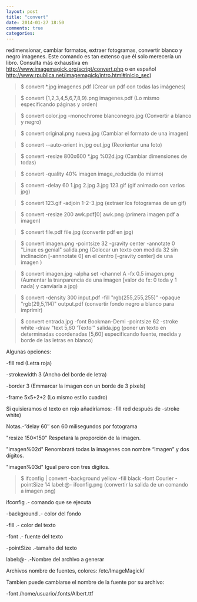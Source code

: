 ```yaml
---
layout: post
title: "convert"
date: 2014-01-27 18:50
comments: true
categories: 
---
```

redimensionar, cambiar formatos, extraer fotogramas, convertir blanco y negro imagenes. Este comando es tan extenso que él solo merecería un libro. Consulta más exhaustiva en http://www.imagemagick.org/script/convert.php o en español http://www.rpublica.net/imagemagick/intro.html#inicio_sec)

>$ convert *.jpg imagenes.pdf        (Crear un pdf con todas las imágenes)

>$ convert {1,2,3,4,5,6,7,8,9}.png imagenes.pdf (Lo mismo especificando páginas y orden)

>$ convert color.jpg -monochrome blanconegro.jpg (Convertir a blanco y negro)

>$ convert original.png nueva.jpg        (Cambiar el formato de una imagen)

>$ convert --auto-orient in.jpg out.jpg  (Reorientar una foto)

>$ convert -resize 800x600 *.jpg %02d.jpg (Cambiar dimensiones de todas)

>$ convert -quality 40% imagen image_reducida         (lo mismo)

>$ convert -delay 60 1.jpg 2.jpg 3.jpg 123.gif (gif animado con varios jpg)

>$ convert 123.gif -adjoin 1-2-3.jpg     (extraer los fotogramas de un gif)

>$ convert -resize 200 awk.pdf[0] awk.png (primera imagen pdf a imagen)

>$ convert file.pdf file.jpg  (convertir pdf en jpg)

>$ convert imagen.png -pointsize 32 -gravity center -annotate 0 "Linux es genial" salida.png (Colocar un texto con medida 32 sin inclinación [-annnotate 0] en el centro [-gravity center] de una imagen )

>$ convert imagen.jpg -alpha set -channel A -fx 0.5 imagen.png (Aumentar la tranparencia de una imagen [valor de fx: 0 toda y 1 nada] y canviarla a jpg)

>$ convert -density 300 input.pdf -fill "rgb(255,255,255)" -opaque "rgb(29,5,114)" output.pdf  (convertir fondo negro a blanco para imprimir)

>$ convert entrada.jpg -font Bookman-Demi -pointsize 62 -stroke white -draw "text 5,60 'Texto'" salida.jpg (poner un texto en determinadas coordenadas [5,60] especificando fuente, medida y borde de las letras en blanco)

Algunas opciones:

-fill red (Letra roja)

-strokewidth 3 (Ancho del borde de letra)

-border 3 (Emmarcar la imagen con un borde de 3 pixels)

-frame  5x5+2+2 (Lo mismo estilo cuadro)

 Si quisieramos el texto en rojo añadiríamos: -fill red después de -stroke white)

Notas.-”delay 60″ son 60 milisegundos por fotograma

"resize 150×150" Respetará la proporción de la imagen.

"imagen%02d"  Renombrará todas la imagenes con nombre “imagen” y dos dígitos.

"imagen%03d"   Igual pero con tres dígitos.

>$ ifconfig | convert -background yellow -fill black -font Courier -pointSize 14 label:@- ifconfig.png  (convertir la salida de un comando a imagen png)

ifconfig .-	comando que se ejecuta

-background   .- color del fondo

-fill    .-	color del texto

-font  .-	fuente del texto

-pointSize .-tamaño del texto

label:@-    .-Nombre del archivo a generar

Archivos nombre de fuentes, colores: /etc/ImageMagick/

Tambien puede cambiarse el nombre de la fuente por su archivo:

-font /home/usuario/.fonts/Albert.ttf

